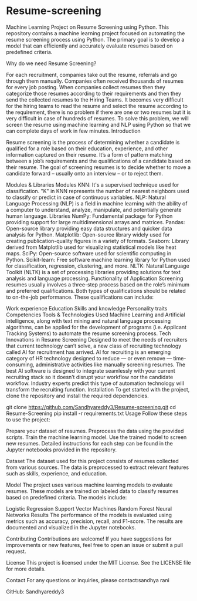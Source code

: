 # Resume-screening
Machine Learning Project on Resume Screening using Python.
This repository contains a machine learning project focused on automating the resume screening process using Python. The primary goal is to develop a model that can efficiently and accurately evaluate resumes based on predefined criteria.

Why do we need Resume Screening?

For each recruitment, companies take out the resume, referrals and go through them manually.
Companies often received thousands of resumes for every job posting.
When companies collect resumes then they categorize those resumes according to their requirements and then they send the collected resumes to the Hiring Teams.
It becomes very difficult for the hiring teams to read the resume and select the resume according to the requirement, there is no problem if there are one or two resumes but it is very difficult in case of hundreds of resumes.
To solve this problem, we will screen the resume using machine learning and NLP using Python so that we can complete days of work in few minutes.
Introduction


Resume screening is the process of determining whether a candidate is qualified for a role based on their education, experience, and other information captured on their resume.
It’s a form of pattern matching between a job’s requirements and the qualifications of a candidate based on their resume.
The goal of screening resumes is to decide whether to move a candidate forward – usually onto an interview – or to reject them.


Modules & Libraries
Modules
KNN: It's a supervised technique used for classification. "K" in KNN represents the number of nearest neighbors used to classify or predict in case of continuous variables.
NLP: Natural Language Processing (NLP) is a field in machine learning with the ability of a computer to understand, analyze, manipulate, and potentially generate human language.
Libraries
NumPy: Fundamental package for Python providing support for large multidimensional arrays and matrices.
Pandas: Open-source library providing easy data structures and quicker data analysis for Python.
Matplotlib: Open-source library widely used for creating publication-quality figures in a variety of formats.
Seaborn: Library derived from Matplotlib used for visualizing statistical models like heat maps.
SciPy: Open-source software used for scientific computing in Python.
Scikit-learn: Free software machine learning library for Python used for classification, regression, clustering, and more.
NLTK: Natural Language Toolkit (NLTK) is a set of processing libraries providing solutions for text analysis and language processing.
Functionality of Application
Screening resumes usually involves a three-step process based on the role’s minimum and preferred qualifications. Both types of qualifications should be related to on-the-job performance. These qualifications can include:

Work experience
Education
Skills and knowledge
Personality traits
Competencies
Tools & Technologies Used
Machine Learning and Artificial intelligence, along with text mining and natural language processing algorithms, can be applied for the development of programs (i.e. Applicant Tracking Systems) to automate the resume screening process.
Tech Innovations in Resume Screening
Designed to meet the needs of recruiters that current technology can’t solve, a new class of recruiting technology called AI for recruitment has arrived.
AI for recruiting is an emerging category of HR technology designed to reduce — or even remove — time-consuming, administrative activities like manually screening resumes.
The best AI software is designed to integrate seamlessly with your current recruiting stack so it doesn’t disrupt your workflow nor the candidate workflow.
Industry experts predict this type of automation technology will transform the recruiting function.
Installation
To get started with the project, clone the repository and install the required dependencies.

git clone https://github.com/Sandhyareddy3/Resume-screening.git
cd Resume-Screening
pip install -r requirements.txt
Usage
Follow these steps to use the project:

Prepare your dataset of resumes. Preprocess the data using the provided scripts. Train the machine learning model. Use the trained model to screen new resumes. Detailed instructions for each step can be found in the Jupyter notebooks provided in the repository.

Dataset The dataset used for this project consists of resumes collected from various sources. The data is preprocessed to extract relevant features such as skills, experience, and education.

Model The project uses various machine learning models to evaluate resumes. These models are trained on labeled data to classify resumes based on predefined criteria. The models include:

Logistic Regression Support Vector Machines Random Forest Neural Networks Results The performance of the models is evaluated using metrics such as accuracy, precision, recall, and F1-score. The results are documented and visualized in the Jupyter notebooks.

Contributing Contributions are welcome! If you have suggestions for improvements or new features, feel free to open an issue or submit a pull request.

License This project is licensed under the MIT License. See the LICENSE file for more details.

Contact For any questions or inquiries, please contact:sandhya rani



GitHub: Sandhyareddy3
